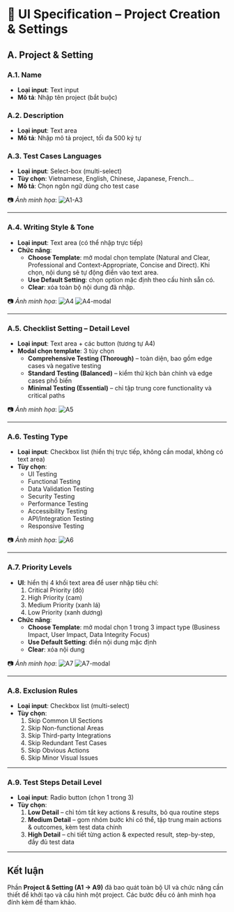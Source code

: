 # 📑 UI Specification – Project Creation & Settings

## A. Project & Setting

### A.1. Name
- **Loại input**: Text input
- **Mô tả**: Nhập tên project (bắt buộc)

### A.2. Description
- **Loại input**: Text area
- **Mô tả**: Nhập mô tả project, tối đa 500 ký tự

### A.3. Test Cases Languages
- **Loại input**: Select-box (multi-select)
- **Tùy chọn**: Vietnamese, English, Chinese, Japanese, French…
- **Mô tả**: Chọn ngôn ngữ dùng cho test case

📷 *Ảnh minh họa*: ![A1-A3](../design-images/A1-A3.png)

---

### A.4. Writing Style & Tone
- **Loại input**: Text area (có thể nhập trực tiếp)
- **Chức năng**:
  - **Choose Template**: mở modal chọn template (Natural and Clear, Professional and Context-Appropriate, Concise and Direct). Khi chọn, nội dung sẽ tự động điền vào text area.
  - **Use Default Setting**: chọn option mặc định theo cấu hình sẵn có.
  - **Clear**: xóa toàn bộ nội dung đã nhập.

📷 *Ảnh minh họa*: ![A4](../design-images/A4.png)  ![A4-modal](../design-images/A4-modal.png)

---

### A.5. Checklist Setting – Detail Level
- **Loại input**: Text area + các button (tương tự A4)
- **Modal chọn template**: 3 tùy chọn
  - **Comprehensive Testing (Thorough)** – toàn diện, bao gồm edge cases và negative testing
  - **Standard Testing (Balanced)** – kiểm thử kịch bản chính và edge cases phổ biến
  - **Minimal Testing (Essential)** – chỉ tập trung core functionality và critical paths

📷 *Ảnh minh họa*: ![A5](../design-images/A5.png)

---

### A.6. Testing Type
- **Loại input**: Checkbox list (hiển thị trực tiếp, không cần modal, không có text area)
- **Tùy chọn**:
  - UI Testing
  - Functional Testing
  - Data Validation Testing
  - Security Testing
  - Performance Testing
  - Accessibility Testing
  - API/Integration Testing
  - Responsive Testing

📷 *Ảnh minh họa*: ![A6](../design-images/A6.png)

---

### A.7. Priority Levels
- **UI**: hiển thị 4 khối text area để user nhập tiêu chí:
  1. Critical Priority (đỏ)
  2. High Priority (cam)
  3. Medium Priority (xanh lá)
  4. Low Priority (xanh dương)
- **Chức năng**:
  - **Choose Template**: mở modal chọn 1 trong 3 impact type (Business Impact, User Impact, Data Integrity Focus)
  - **Use Default Setting**: điền nội dung mặc định
  - **Clear**: xóa nội dung

📷 *Ảnh minh họa*: ![A7](../design-images/A7.png)  ![A7-modal](../design-images/A7-modal.png)

---

### A.8. Exclusion Rules
- **Loại input**: Checkbox list (multi-select)
- **Tùy chọn**:
  1. Skip Common UI Sections
  2. Skip Non-functional Areas
  3. Skip Third-party Integrations
  4. Skip Redundant Test Cases
  5. Skip Obvious Actions
  6. Skip Minor Visual Issues

---

### A.9. Test Steps Detail Level
- **Loại input**: Radio button (chọn 1 trong 3)
- **Tùy chọn**:
  1. **Low Detail** – chỉ tóm tắt key actions & results, bỏ qua routine steps
  2. **Medium Detail** – gom nhóm bước khi có thể, tập trung main actions & outcomes, kèm test data chính
  3. **High Detail** – chi tiết từng action & expected result, step-by-step, đầy đủ test data

---

## Kết luận
Phần **Project & Setting (A1 → A9)** đã bao quát toàn bộ UI và chức năng cần thiết để khởi tạo và cấu hình một project. Các bước đều có ảnh minh họa đính kèm để tham khảo.
